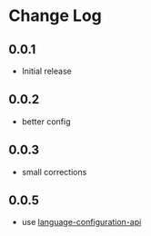 # Change Log

## 0.0.1

- Initial release

## 0.0.2

- better config

## 0.0.3

- small corrections

## 0.0.5

- use [language-configuration-api](https://code.visualstudio.com/api/language-extensions/language-configuration-guide)
